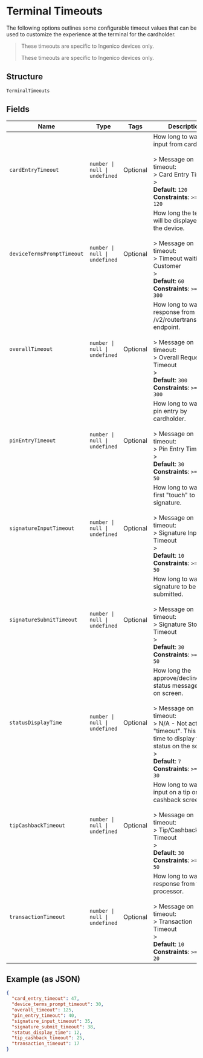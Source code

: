 
# Terminal Timeouts

The following options outlines some configurable timeout values that can be used to customize the experience at the terminal for the cardholder.

> These timeouts are specific to Ingenico devices only.
> 
> These timeouts are specific to Ingenico devices only.

## Structure

`TerminalTimeouts`

## Fields

| Name | Type | Tags | Description |
|  --- | --- | --- | --- |
| `cardEntryTimeout` | `number \| null \| undefined` | Optional | How long to wait for input from cardholder.<br><br>> Message on timeout:<br>> Card Entry Timeout<br>> <br>**Default**: `120`<br>**Constraints**: `>= 20`, `<= 120` |
| `deviceTermsPromptTimeout` | `number \| null \| undefined` | Optional | How long the terms will be displayed on the device.<br><br>> Message on timeout:<br>> Timeout waiting for Customer<br>> <br>**Default**: `60`<br>**Constraints**: `>= 5`, `<= 300` |
| `overallTimeout` | `number \| null \| undefined` | Optional | How long to wait for response from /v2/routertransactions endpoint.<br><br>> Message on timeout:<br>> Overall Request Timeout<br>> <br>**Default**: `300`<br>**Constraints**: `>= 30`, `<= 300` |
| `pinEntryTimeout` | `number \| null \| undefined` | Optional | How long to wait for pin entry by cardholder.<br><br>> Message on timeout:<br>> Pin Entry Timeout<br>> <br>**Default**: `30`<br>**Constraints**: `>= 20`, `<= 50` |
| `signatureInputTimeout` | `number \| null \| undefined` | Optional | How long to wait for first "touch" to signature.<br><br>> Message on timeout:<br>> Signature Input Timeout<br>> <br>**Default**: `10`<br>**Constraints**: `>= 10`, `<= 50` |
| `signatureSubmitTimeout` | `number \| null \| undefined` | Optional | How long to wait for signature to be submitted.<br><br>> Message on timeout:<br>> Signature Storage Timeout<br>> <br>**Default**: `30`<br>**Constraints**: `>= 20`, `<= 50` |
| `statusDisplayTime` | `number \| null \| undefined` | Optional | How long the approve/decline status message stays on screen.<br><br>> Message on timeout:<br>> N/A - Not actually a "timeout".  This is a time to display the status on the screen.<br>> <br>**Default**: `7`<br>**Constraints**: `>= 1`, `<= 30` |
| `tipCashbackTimeout` | `number \| null \| undefined` | Optional | How long to wait for input on a tip or cashback screen.<br><br>> Message on timeout:<br>> Tip/Cashback Timeout<br>> <br>**Default**: `30`<br>**Constraints**: `>= 20`, `<= 50` |
| `transactionTimeout` | `number \| null \| undefined` | Optional | How long to wait for response from the processor.<br><br>> Message on timeout:<br>> Transaction Timeout<br>> <br>**Default**: `10`<br>**Constraints**: `>= 10`, `<= 20` |

## Example (as JSON)

```json
{
  "card_entry_timeout": 47,
  "device_terms_prompt_timeout": 30,
  "overall_timeout": 125,
  "pin_entry_timeout": 40,
  "signature_input_timeout": 35,
  "signature_submit_timeout": 38,
  "status_display_time": 12,
  "tip_cashback_timeout": 25,
  "transaction_timeout": 17
}
```

